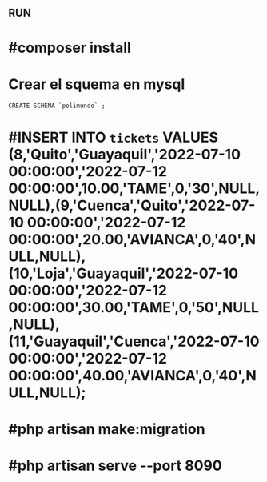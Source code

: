 ## RUN


# #composer install

# Crear el squema en mysql

    CREATE SCHEMA `polimundo` ;

# #INSERT INTO `tickets` VALUES (8,'Quito','Guayaquil','2022-07-10 00:00:00','2022-07-12 00:00:00',10.00,'TAME',0,'30',NULL,NULL),(9,'Cuenca','Quito','2022-07-10 00:00:00','2022-07-12 00:00:00',20.00,'AVIANCA',0,'40',NULL,NULL),(10,'Loja','Guayaquil','2022-07-10 00:00:00','2022-07-12 00:00:00',30.00,'TAME',0,'50',NULL,NULL),(11,'Guayaquil','Cuenca','2022-07-10 00:00:00','2022-07-12 00:00:00',40.00,'AVIANCA',0,'40',NULL,NULL);


# #php artisan make:migration

# #php artisan serve --port 8090
